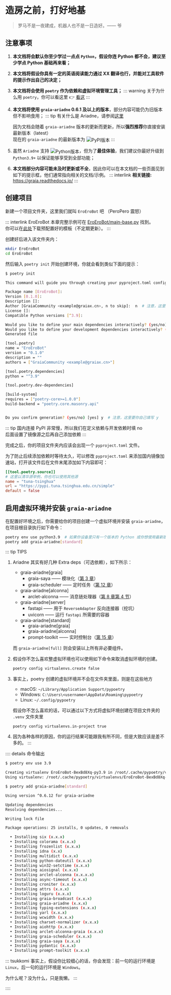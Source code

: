 # 造房之前，打好地基

> 罗马不是一夜建成，机器人也不是一日造好。—— 爷

## 注意事项

1. **本文档将会默认你至少学过一点点 `Python`，假设你连 Python 都不会，建议至少学点 Python 基础再来看；**
2. **本文档将假设你具有一定的英语阅读能力<Curtain>通过 XX 翻译也行</Curtain>，并能对工具软件的提示作出自己的决定；**
3. **本文档将会使用 `poetry` 作为依赖和虚拟环境管理工具；**
   ::: warning
   关于为什么用 `poetry`，你可以看这里 :point_right: [看这](../before/Q&A.md#_6-关于-poetry)
   :::

4. **本文档将使用 `graia-ariadne` 0.6.1 及以上的版本**，部分内容可能仍为旧版本但不影响食用；
   ::: tip
   有关什么是 Ariadne，请参阅[这里](../before/Q&A.html#_2-什么是-ariadne)

   因为文档会随着 `graia-ariadne` 版本的更新而更新，所以**强烈推荐**你直接安装最新版本（latest）  
   现在的 `graia-ariadne` 的最新版本为 <img src="https://img.shields.io/pypi/v/graia-ariadne?color=2970b6&amp;label=&amp;style=flat-square" alt="PyPI版本" style="vertical-align: middle">
   :::

5. 虽然 `Ariadne` 支持 <img src="https://img.shields.io/pypi/pyversions/graia-ariadne?color=2970b6&amp;label=Python&amp;style=flat-square" alt="Python版本" style="vertical-align: middle">，但为了**最佳体验**，我们建议你最好升级到 `Python3.9+` 以保证能够享受到全部功能；
6. **本文档部分内容可能未及时更新或不全**，因此你可以在本文档的一些页面见到如下的提示框，他们通常指向相关的文档/示例。
   ::: interlink
   **相关链接:** <https://graia.readthedocs.io/>
   :::

## 创建项目

新建一个项目文件夹，这里我们就叫 `EroEroBot` 吧 （<Curtain>PeroPero 震怒</Curtain>）

::: interlink EroEroBot
本章完整示例可在 [EroEroBot/main-base.py](https://github.com/GraiaCommunity/EroEroBot/main-base.py) 找到。  
你可以在[此处](https://github.com/GraiaCommunity/EroEroBot/releases/tag/release)下载预配置好的模板（不定期更新）。
:::

创建好后进入该文件夹内：

```bash
mkdir EroEroBot
cd EroEroBot
```

然后输入 `poetry init` 开始创建环境，你就会看到类似下面的提示：

```bash
$ poetry init

This command will guide you through creating your pyproject.toml config.

Package name [EroEroBot]:
Version [0.1.0]:
Description []:
Author [GraiaCommunity <example@graiax.cn>, n to skip]:  n  # 注意，这里要你自己填写 n
License []:
Compatible Python versions [^3.9]:

Would you like to define your main dependencies interactively? (yes/no) [yes] n  # 注意，这里要你自己填写 n
Would you like to define your development dependencies interactively? (yes/no) [yes] n  # 注意，这里要你自己填写 n
Generated file

[tool.poetry]
name = "EroEroBot"
version = "0.1.0"
description = ""
authors = ["GraiaCommunity <example@graiax.cn>"]

[tool.poetry.dependencies]
python = "^3.9"

[tool.poetry.dev-dependencies]

[build-system]
requires = ["poetry-core>=1.0.0"]
build-backend = "poetry.core.masonry.api"


Do you confirm generation? (yes/no) [yes] y  # 注意，这里要你自己填写 y
```

::: tip
国内连接 PyPI 非常慢，所以我们在定义依赖与开发依赖时填 no  
后面设置了镜像源之后再自己添加依赖
:::

完成之后，你的项目文件夹内应该会出现一个 `pyproject.toml` 文件。

为了防止后续添加依赖时等待太久，可以修改 `pyproject.toml` 来添加国内镜像加速站，打开该文件后在文件末尾添加如下内容即可：

```toml
[[tool.poetry.source]]
# 这里以清华源举例，你也可以使用其他源
name = "tuna-tsinghua"
url = "https://pypi.tuna.tsinghua.edu.cn/simple"
default = false
```

## 启用虚拟环境并安装 `graia-ariadne`

在配置好环境之后，你需要给你的项目创建一个虚拟环境并安装 `graia-ariadne`，在项目根目录执行如下命令：

```bash
poetry env use python3.9  # 如果你设备里只有一个版本的 Python 或你想使用最新版本，则这一条命令可以不执行
poetry add graia-ariadne[standard]
```

::: tip TIPS

1. Ariadne 其实有好几种 Extra deps（可选依赖），如下所示：

   - graia-ariadne[graia]
     - graia-saya —— 模块化（[第 3 章](./saya.md)）
     - graia-scheduler —— 定时任务（[第 12 章](./scheduler.md)）
   - graia-ariadne[alconna]
     - arclet-alconna —— 消息链处理器（[第 8 章第 4 节](./alconna.md)）
   - graia-ariadne[server]
     - fastapi —— 用于 `ReverseAdapter` 反向连接器（挖坑）
     - uvicorn —— 运行 `fastapi` 所需要的容器
   - graia-ariadne[standard]
     - graia-ariadne[graia]
     - graia-ariadne[alconna]
     - prompt-toolkit —— 实时控制台（[第 15 章](./console.md)）

   而 `graia-ariadne[full]` 则会安装以上所有非必要组件。

2. 假设你不怎么喜欢整虚拟环境也可以使用如下命令来取消虚拟环境的创建。

   ```bash
   poetry config virtualenvs.create false
   ```

3. 事实上，poetry 创建的虚拟环境并不会在文件夹里面，则是在这些地方

   - macOS: `~/Library/Application Support/pypoetry`
   - Windows: `C:\Users\<username>\AppData\Roaming\pypoetry`
   - Linux: `~/.config/pypoetry`

   假设你不怎么喜欢的话，可以通过以下方式将虚拟环境创建在项目文件夹的 `.venv` 文件夹里

   ```bash
   poetry config virtualenvs.in-project true
   ```

4. 因为各种各样的原因，你的运行结果可能跟我有所不同，但是大致应该是差不多的。
:::

:::: details 命令输出

```bash
$ poetry env use 3.9

Creating virtualenv EroEroBot-BexBd8Xq-py3.9 in /root/.cache/pypoetry/virtualenvs
Using virtualenv: /root/.cache/pypoetry/virtualenvs/EroEroBot-BexBd8Xq-py3.9
```

```bash
$ poetry add graia-ariadne[standard]

Using version ^0.6.12 for graia-ariadne

Updating dependencies
Resolving dependencies...

Writing lock file

Package operations: 25 installs, 0 updates, 0 removals

  • Installing six (x.x.x)
  • Installing colorama (x.x.x)
  • Installing frozenlist (x.x.x)
  • Installing idna (x.x)
  • Installing multidict (x.x.x)
  • Installing python-dateutil (x.x.x)
  • Installing win32-setctime (x.x.x)
  • Installing aiosignal (x.x.x)
  • Installing arclet-alconna (x.x.x.x)
  • Installing async-timeout (x.x.x)
  • Installing croniter (x.x.x)
  • Installing attrs (x.x.x)
  • Installing loguru (x.x.x)
  • Installing graia-broadcast (x.x.x)
  • Installing graia-ariadne (x.x.x)
  • Installing typing-extensions (x.x.x)
  • Installing yarl (x.x.x)
  • Installing wcwidth (x.x.x)
  • Installing charset-normalizer (x.x.x)
  • Installing aiohttp (x.x.x)
  • Installing arclet-alconna-graia (x.x.x)
  • Installing graia-scheduler (x.x.x)
  • Installing graia-saya (x.x.x)
  • Installing pydantic (x.x.x)
  • Installing prompt-toolkit (x.x.x)
```

::: tsukkomi
事实上，假设你比较细心的话，你会发现：前一句的运行环境是 `Linux`，后一句的运行环境是 `Windows`。

为什么呢？没为什么，只是我懒。
:::

::::
